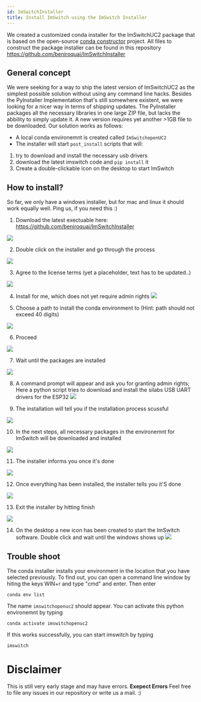 ```yaml
---
id: ImSwitchInstaller
title: Install ImSwitch using the ImSwitch Installer
---
```



We created a customized conda installer for the ImSwitchUC2 package that is based on the open-source [conda constructor](https://github.com/conda/constructor/) project. All files to construct the package installer can be found in this repository https://github.com/beniroquai/ImSwitchInstaller


## General concept

We were seeking for a way to ship the latest version of ImSwitchUC2 as the simplest possible solution without using any command line hacks. Besides the PyInstaller Implementation that's still somewhere existent, we were looking for a nicer way in terms of shipping updates. The PyInstaller packages all the necessary libraries in one large ZIP file, but lacks the abbility to simply update it. A new version requires yet another >1GB file to be downloaded.
Our solution works as follows:

- A local conda environemnt is created called `ImSwitchopenUC2`
- The installer will start `post_install` scripts that will:
1. try to download and install the necessary usb drivers
2. download the latest imswitch code and `pip install` it
3. Create a double-clickable icon on the desktop to start ImSwitch


## How to install?

So far, we only have a windows installer, but for mac and linux it should work equally well. Ping us, if you need this :)


1. Download the latest exectuable here: https://github.com/beniroquai/ImSwitchInstaller

![](./IMAGES/installer_0.PNG)

2. Double click on the installer and go through the process

![](./IMAGES/installer_1.PNG)

3. Agree to the license terms (yet a placeholder, text has to be updated..)

![](./IMAGES/installer_2.PNG)

4. Install for me, which does not yet require admin rights
![](./IMAGES/installer_3.PNG)

5. Choose a path to install the conda environment to (Hint: path should not exceed 40 digits)

![](./IMAGES/installer_4.PNG)

6. Proceed

![](./IMAGES/installer_5.PNG)

7. Wait until the packages are installed

![](./IMAGES/installer_6.PNG)

8. A command prompt will appear and ask you for granting admin rights; Here a python script tries to download and install the silabs USB UART drivers for the ESP32
![](./IMAGES/installer_7.PNG)

9. The installation will tell you if the installation process scussful

![](./IMAGES/installer_8.PNG)

10. In the next steps, all necessary packages in the environemnt for ImSwitch will be downloaded and installed

![](./IMAGES/installer_9.PNG)

11. The installer informs you once it's done

![](./IMAGES/installer_10.PNG)

12. Once everything has been installed, the installer tells you it'S done

![](./IMAGES/installer_11.PNG)

13. Exit the installer by hitting finish

![](./IMAGES/installer_12.PNG)

14. On the desktop a new icon has been created to start the ImSwitch software. Double click and wait until the windows shows up
![](./IMAGES/installer_13.PNG)


## Trouble shoot

The conda installer installs your environment in the location that you have selected previously. To find out, you can open a command line window by hiting the keys WIN+r and type "cmd" and enter. Then enter

```
conda env list
```

The name `imswitchopenuc2` should appear. You can activate this python environemnt by typing

```
conda activate imswitchopenuc2
```

If this works successfully, you can start imswitch by typing

```
imswitch
```




# Disclaimer

This is still very early stage and may have errors. **Exepect Errors**  Feel free to file any issues in our repository  or write us a mail. :)
